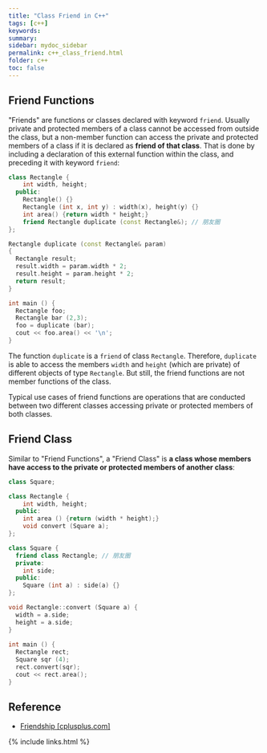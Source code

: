 ```yaml
---
title: "Class Friend in C++"
tags: [c++]
keywords:
summary:
sidebar: mydoc_sidebar
permalink: c++_class_friend.html
folder: c++
toc: false
---
```


## Friend Functions

"Friends" are functions or classes declared with keyword `friend`. Usually private and protected members of a class cannot be accessed from outside the class, but a non-member function can access the private and protected members of a class if it is declared as **friend of that class**. That is done by including a declaration of this external function within the class, and preceding it with keyword `friend`:

```c++
class Rectangle {
    int width, height;
  public:
    Rectangle() {}
    Rectangle (int x, int y) : width(x), height(y) {}
    int area() {return width * height;}
    friend Rectangle duplicate (const Rectangle&); // 朋友圈
};

Rectangle duplicate (const Rectangle& param)
{
  Rectangle result;
  result.width = param.width * 2;
  result.height = param.height * 2;
  return result;
}

int main () {
  Rectangle foo;
  Rectangle bar (2,3);
  foo = duplicate (bar);
  cout << foo.area() << '\n';
}
```

The function `duplicate` is a `friend` of class `Rectangle`. Therefore, `duplicate` is able to access the members `width` and `height` (which are private) of different objects of type `Rectangle`. But still, the friend functions are not member functions of the class.

Typical use cases of friend functions are operations that are conducted between two different classes accessing private or protected members of both classes. 

## Friend Class

Similar to "Friend Functions", a "Friend Class" is **a class whose members have access to the private or protected members of another class**:

```c++
class Square;

class Rectangle {
    int width, height;
  public:
    int area () {return (width * height);}
    void convert (Square a);
};

class Square {
  friend class Rectangle; // 朋友圈
  private:
    int side;
  public:
    Square (int a) : side(a) {}
};

void Rectangle::convert (Square a) {
  width = a.side;
  height = a.side;
}
  
int main () {
  Rectangle rect;
  Square sqr (4);
  rect.convert(sqr);
  cout << rect.area();
}
```




## Reference

* [Friendship [cplusplus.com]](http://www.cplusplus.com/doc/tutorial/inheritance/)

{% include links.html %}